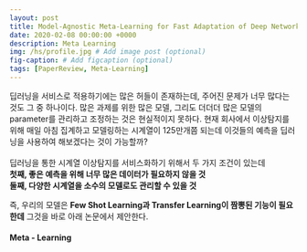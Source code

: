 ```yaml
---
layout: post
title: Model-Agnostic Meta-Learning for Fast Adaptation of Deep Networks (ICML 2017)
date: 2020-02-08 00:00:00 +0000
description: Meta Learning
img: /hs/profile.jpg # Add image post (optional)
fig-caption: # Add figcaption (optional)
tags: [PaperReview, Meta-Learning]
---
```


딥러닝을 서비스로 적용하기에는 많은 허들이 존재하는데, 주어진 문제가 너무 많다는 것도 그 중 하나이다. 많은 과제를 위한 많은 모델, 그리도 더더더 많은 모델의 parameter를 관리하고 조정하는 것은 현실적이지 못하다. 현재 회사에서 이상탐지를 위해 매일 아침 집계하고 모델링하는 시계열이 125만개쯤 되는데 이것들의 예측을 딥러닝을 사용하여 해보겠다는 것이 가능할까?  
<br>
딥러닝을 통한 시계열 이상탐지를 서비스화하기 위해서 두 가지 조건이 있는데    
 <b>첫째, 좋은 예측을 위해 너무 많은 데이터가 필요하지 않을 것</b>  
 <b>둘째, 다양한 시계열을 소수의 모델로도 관리할 수 있을 것</b>  
  
즉, 우리의 모델은 <b>Few Shot Learning과 Transfer Learning이 짬뽕된 기능이 필요한데</b> 그것을 바로 아래 논문에서 제안한다.  
  
#### Meta - Learning

 
